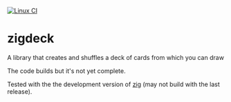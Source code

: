 [![Linux CI](https://github.com/andy5995/zigdeck/actions/workflows/linux.yml/badge.svg)](https://github.com/andy5995/zigdeck/actions/workflows/linux.yml)

# zigdeck

A library that creates and shuffles a deck of cards from which you can draw

The code builds but it's not yet complete.

Tested with the the development version of [zig](https://ziglang.org/) (may
not build with the last release).

